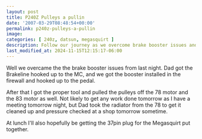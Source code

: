 ```yaml
---
layout: post
title: P240Z Pulleys a pullin
date: '2007-03-29T08:48:54+00:00'
permalink: p240z-pulleys-a-pullin
image: 
categories: [ 240z, datsun, megasquirt ]
description: Follow our journey as we overcome brake booster issues and continue revamping our project car. Keeping progress on track despite everyday challenges.
last_modified_at: 2024-11-15T12:15:17-06:00
---
```



Well we overcame the the brake booster issues from last night. Dad got the Brakeline hooked up to the MC, and we got the booster installed in the firewall and hooked up to the pedal.

After that I got the proper tool and pulled the pulleys off the 78 motor and the 83 motor as well. Not likely to get any work done tomorrow as I have a meeting tomorrow night, but Dad took the radiator from the 78 to get it cleaned up and pressure checked at a shop tomorrow sometime.

At lunch I'll also hopefully be getting the 37pin plug for the Megasquirt put together.



